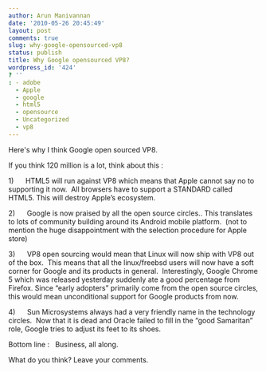 ```yaml
---
author: Arun Manivannan
date: '2010-05-26 20:45:49'
layout: post
comments: true
slug: why-google-opensourced-vp8
status: publish
title: Why Google opensourced VP8?
wordpress_id: '424'
? ''
: - adobe
  - Apple
  - google
  - html5
  - opensource
  - Uncategorized
  - vp8
---
```


Here's why I think Google open sourced VP8.

If you think 120 million is a lot, think about this :

1)      HTML5 will run against VP8 which means that Apple cannot say no to
supporting it now.  All browsers have to support a STANDARD called HTML5. This
will destroy Apple’s ecosystem.

2)      Google is now praised by all the open source circles.. This translates
to lots of community building around its Android mobile platform.  (not to
mention the huge disappointment with the selection procedure for Apple store)

3)      VP8 open sourcing would mean that Linux will now ship with VP8 out of
the box.  This means that all the linux/freebsd users will now have a soft
corner for Google and its products in general.  Interestingly, Google Chrome 5
which was released yesterday suddenly ate a good percentage from Firefox.
Since “early adopters” primarily come from the open source circles, this would
mean unconditional support for Google products from now.

4)      Sun Microsystems always had a very friendly name in the technology
circles.  Now that it is dead and Oracle failed to fill in the “good
Samaritan” role, Google tries to adjust its feet to its shoes.

Bottom line :   Business, all along.

What do you think? Leave your comments.

